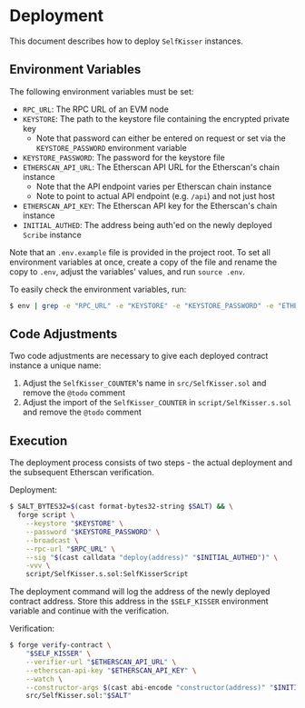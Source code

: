 # Deployment

This document describes how to deploy `SelfKisser` instances.

## Environment Variables

The following environment variables must be set:

- `RPC_URL`: The RPC URL of an EVM node
- `KEYSTORE`: The path to the keystore file containing the encrypted private key
    - Note that password can either be entered on request or set via the `KEYSTORE_PASSWORD` environment variable
- `KEYSTORE_PASSWORD`: The password for the keystore file
- `ETHERSCAN_API_URL`: The Etherscan API URL for the Etherscan's chain instance
    - Note that the API endpoint varies per Etherscan chain instance
    - Note to point to actual API endpoint (e.g. `/api`) and not just host
- `ETHERSCAN_API_KEY`: The Etherscan API key for the Etherscan's chain instance
- `INITIAL_AUTHED`: The address being auth'ed on the newly deployed `Scribe` instance

Note that an `.env.example` file is provided in the project root. To set all environment variables at once, create a copy of the file and rename the copy to `.env`, adjust the variables' values, and run `source .env`.

To easily check the environment variables, run:

```bash
$ env | grep -e "RPC_URL" -e "KEYSTORE" -e "KEYSTORE_PASSWORD" -e "ETHERSCAN_API_URL" -e "ETHERSCAN_API_KEY" -e "INITIAL_AUTHED"
```

## Code Adjustments

Two code adjustments are necessary to give each deployed contract instance a unique name:

1. Adjust the `SelfKisser_COUNTER`'s name in `src/SelfKisser.sol` and remove the `@todo` comment
2. Adjust the import of the `SelfKisser_COUNTER` in `script/SelfKisser.s.sol` and remove the `@todo` comment

## Execution

The deployment process consists of two steps - the actual deployment and the subsequent Etherscan verification.

Deployment:

```bash
$ SALT_BYTES32=$(cast format-bytes32-string $SALT) && \
  forge script \
    --keystore "$KEYSTORE" \
    --password "$KEYSTORE_PASSWORD" \
    --broadcast \
    --rpc-url "$RPC_URL" \
    --sig "$(cast calldata "deploy(address)" "$INITIAL_AUTHED")" \
    -vvv \
    script/SelfKisser.s.sol:SelfKisserScript
```

The deployment command will log the address of the newly deployed contract address. Store this address in the `$SELF_KISSER` environment variable and continue with the verification.

Verification:

```bash
$ forge verify-contract \
    "$SELF_KISSER" \
    --verifier-url "$ETHERSCAN_API_URL" \
    --etherscan-api-key "$ETHERSCAN_API_KEY" \
    --watch \
    --constructor-args $(cast abi-encode "constructor(address)" "$INITIAL_AUTHED") \
    src/SelfKisser.sol:"$SALT"
```
